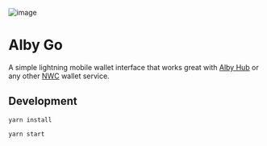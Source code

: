 ![image](https://github.com/user-attachments/assets/c41c4ae2-ab4f-4fd8-8012-c6d3fbd8ca87)


# Alby Go

A simple lightning mobile wallet interface that works great with [Alby Hub](https://albyhub.com) or any other [NWC](https://nwc.dev) wallet service.

## Development

`yarn install`

`yarn start`
